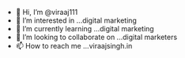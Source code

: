 - 👋 Hi, I’m @viraaj111
- 👀 I’m interested in ...digital marketing
- 🌱 I’m currently learning ...digital marketing
- 💞️ I’m looking to collaborate on ...digital marketers
- 📫 How to reach me ...viraajsingh.in

<!---
viraaj111/viraaj111 is a ✨ special ✨ repository because its `README.md` (this file) appears on your GitHub profile.
You can click the Preview link to take a look at your changes.
--->
